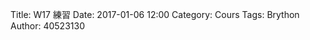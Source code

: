 Title: W17 練習
Date: 2017-01-06 12:00
Category: Cours
Tags: Brython
Author: 40523130



<!-- PELICAN_END_SUMMARY -->



<!-- 導入 Brython 標準程式庫 -->

<script type="text/javascript" 
    src="https://cdn.rawgit.com/brython-dev/brython/master/www/src/brython_dist.js">
</script>

<!-- 啟動 Brython -->

<script>
window.onload=function(){
brython(1);
}
</script>




<!-- 以下可以執行  Brython 程式 -->
<canvas id="onebar" width="400" height="400"></canvas>
<script type="text/python3">
from browser import document as doc
from browser import timer
import math
# 準備繪圖畫布
canvas = doc["onebar"]
ctx = canvas.getContext("2d")

# 取畫布的寬與高度
width = canvas.width
height = canvas.height

theca = 0

# 每隔特定時間, 進行動畫繪製
def animate():
    global theca
    # 刷新畫布
    ctx.clearRect(0, 0, width, height)
    # 逐一重新繪製小球
    ctx.fillStyle = "#000000"
    x2 = x1 + r*math.cos(theca*deg)
    y2 = y1 + r*math.sin(theca*deg)
    line(x1,y1,x2,y2)
    circle(x1,y1,5)
    x3 = x2 + 50*math.cos(theca*10*deg)
    y3 = y2 + 50*math.sin(theca*10*deg)
    line(x2,y2,x3,y3)
    circle(x1,y1,5)
    theca += 1

timer.set_interval(animate,50)

# 畫圓函式
def circle(x,y,r):
    ctx.beginPath()
    ctx.arc(x, y, r, 0, math.pi*2, True)
    ctx.fill()
    ctx.closePath()


def line(x1,y1,x2,y2):
    # 以下可以利用 ctx 物件進行畫圖
    # 先畫一條直線
    ctx.beginPath()
    # 設定線的寬度為 1 個單位
    ctx.lineWidth = 1
    # 將畫筆移動到 (x1, y1) 座標點
    ctx.moveTo(x1, y1)
    # 然後畫直線到 (x2, y2) 座標點
    ctx.lineTo(x2, y2)
    # 設定顏色為藍色, 也可以使用 "rgb(0, 0, 255)" 字串設定顏色值
    ctx.strokeStyle = "blue"
    # 實際執行畫線
    ctx.stroke()
    ctx.closePath()


x1 = 200
y1 = 200
r = 100
deg = math.pi/180
for i in range(36):
    x2 = x1 + r*math.cos(i*10*deg)
    y2 = y1 + r*math.sin(i*10*deg)
    line(x1,y1,x2,y2)
    
line(200,200,200,300)
circle(200,200,5)


</script>